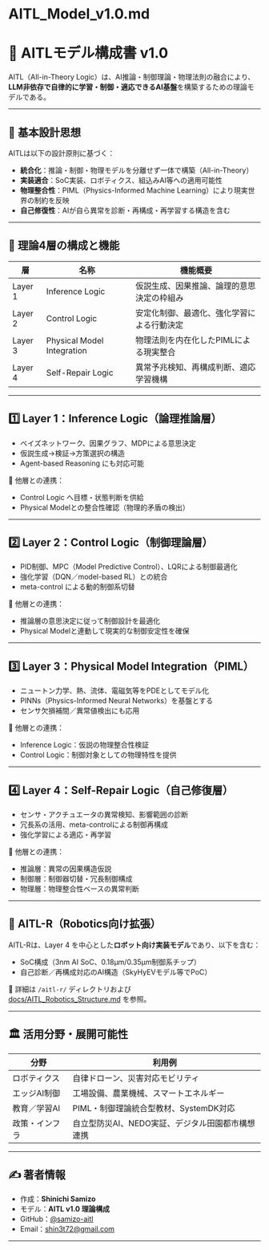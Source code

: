 # AITL_Model_v1.0.md

# 📘 AITLモデル構成書 v1.0

AITL（All-in-Theory Logic）は、AI推論・制御理論・物理法則の融合により、**LLM非依存で自律的に学習・制御・適応できるAI基盤**を構築するための理論モデルである。

---

## 🎯 基本設計思想

AITLは以下の設計原則に基づく：

- **統合化**：推論・制御・物理モデルを分離せず一体で構築（All-in-Theory）
- **実装適合**：SoC実装、ロボティクス、組込みAI等への適用可能性
- **物理整合性**：PIML（Physics-Informed Machine Learning）により現実世界の制約を反映
- **自己修復性**：AIが自ら異常を診断・再構成・再学習する構造を含む

---

## 🧠 理論4層の構成と機能

| 層 | 名称 | 機能概要 |
|----|------|----------|
| Layer 1 | Inference Logic | 仮説生成、因果推論、論理的意思決定の枠組み |
| Layer 2 | Control Logic | 安定化制御、最適化、強化学習による行動決定 |
| Layer 3 | Physical Model Integration | 物理法則を内在化したPIMLによる現実整合 |
| Layer 4 | Self-Repair Logic | 異常予兆検知、再構成判断、適応学習機構 |

---

## 1️⃣ Layer 1：Inference Logic（論理推論層）

- ベイズネットワーク、因果グラフ、MDPによる意思決定
- 仮説生成→検証→方策選択の構造
- Agent-based Reasoning にも対応可能

🔗 他層との連携：
- Control Logic へ目標・状態判断を供給
- Physical Modelとの整合性確認（物理的矛盾の検出）

---

## 2️⃣ Layer 2：Control Logic（制御理論層）

- PID制御、MPC（Model Predictive Control）、LQRによる制御最適化
- 強化学習（DQN／model-based RL）との統合
- meta-control による動的制御系切替

🔗 他層との連携：
- 推論層の意思決定に従って制御設計を最適化
- Physical Modelと連動して現実的な制御安定性を確保

---

## 3️⃣ Layer 3：Physical Model Integration（PIML）

- ニュートン力学、熱、流体、電磁気等をPDEとしてモデル化
- PINNs（Physics-Informed Neural Networks）を基盤とする
- センサ欠損補間／異常値検出にも応用

🔗 他層との連携：
- Inference Logic：仮説の物理整合性検証
- Control Logic：制御対象としての物理特性を提供

---

## 4️⃣ Layer 4：Self-Repair Logic（自己修復層）

- センサ・アクチュエータの異常検知、影響範囲の診断
- 冗長系の活用、meta-controlによる制御再構成
- 強化学習による適応・再学習

🔗 他層との連携：
- 推論層：異常の因果構造仮説
- 制御層：制御器切替・冗長制御構成
- 物理層：物理整合性ベースの異常判断

---

## 🧩 AITL-R（Robotics向け拡張）

AITL-Rは、Layer 4 を中心とした**ロボット向け実装モデル**であり、以下を含む：

- SoC構成（3nm AI SoC、0.18µm/0.35µm制御系チップ）
- 自己診断／再構成対応のAI構造（SkyHyEVモデル等でPoC）

📄 詳細は `/aitl-r/` ディレクトリおよび  
[docs/AITL_Robotics_Structure.md](AITL_Robotics_Structure.md) を参照。

---

## 🏛 活用分野・展開可能性

| 分野 | 利用例 |
|------|--------|
| ロボティクス | 自律ドローン、災害対応モビリティ |
| エッジAI制御 | 工場設備、農業機械、スマートエネルギー |
| 教育／学習AI | PIML・制御理論統合型教材、SystemDK対応 |
| 政策・インフラ | 自立型防災AI、NEDO実証、デジタル田園都市構想連携 |

---

## ✍ 著者情報

- 作成：**Shinichi Samizo**
- モデル：**AITL v1.0 理論構成**
- GitHub：[@samizo-aitl](https://github.com/samizo-aitl)
- Email：shin3t72@gmail.com

---
